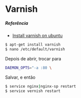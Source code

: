 # Varnish

##### Referência
 - [Install varnish on ubuntu](https://www.varnish-cache.org/installation/ubuntu)

```sh
$ apt-get install varnish
$ nano /etc/default/varnish
```
Depois de abrir, trocar para
```sh
DAEMON_OPTS="-a :80 \
```
Salvar, e então
```sh
$ service nginx|nginx-sp restart
$ service vernish restart
```
